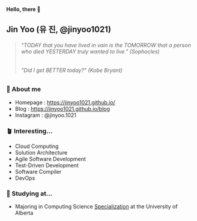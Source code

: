 **Hello, there 👋**

## Jin Yoo (유 진, @jinyoo1021)

> ###### *"TODAY that you have lived in vain is the TOMORROW that a person who died YESTERDAY truly wanted to live."* (Sophocles)
> ###### *"Did I get BETTER today?"* (Kobe Bryant)

### 🤔 About me
- Homepage : https://jinyoo1021.github.io/
- Blog : https://jinyoo1021.github.io/blog
- Instagram : @jinyoo.1021

### 🪴 Interesting...
- Cloud Computing
- Solution Architecture
- Agile Software Development
- Test-Driven Development
- Software Compiler
- DevOps

### 📖 Studying at...
- Majoring in Computing Science [Specialization](https://www.ualberta.ca/computing-science/undergraduate-studies/programs-and-admissions/specialization.html) at the University of Alberta
